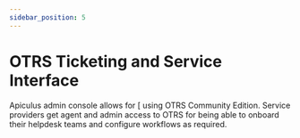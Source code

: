 ```yaml
---
sidebar_position: 5
---
```

# OTRS Ticketing and Service Interface

Apiculus admin console allows for [ using OTRS Community Edition. Service providers get agent and admin access to OTRS for being able to onboard their helpdesk teams and configure workflows as required.
